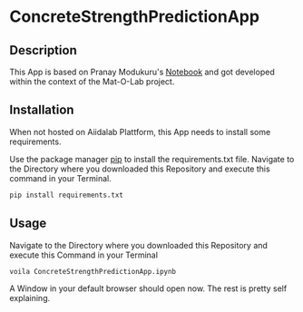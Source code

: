 # ConcreteStrengthPredictionApp

## Description

This App is based on Pranay Modukuru's [Notebook](https://github.com/pranaymodukuru/Concrete-compressive-strength)
and got developed within the context of the Mat-O-Lab project.

## Installation

When not hosted on Aiidalab Plattform, this App needs to install some requirements.


Use the package manager [pip](https://pip.pypa.io/en/stable/) to install the requirements.txt file.
Navigate to the Directory where you downloaded this Repository and execute this command in your Terminal.


```bash
pip install requirements.txt
```

## Usage

Navigate to the Directory where you downloaded this Repository and execute this Command in your Terminal

```bash
voila ConcreteStrengthPredictionApp.ipynb
```

A Window in your default browser should open now. The rest is pretty self explaining.